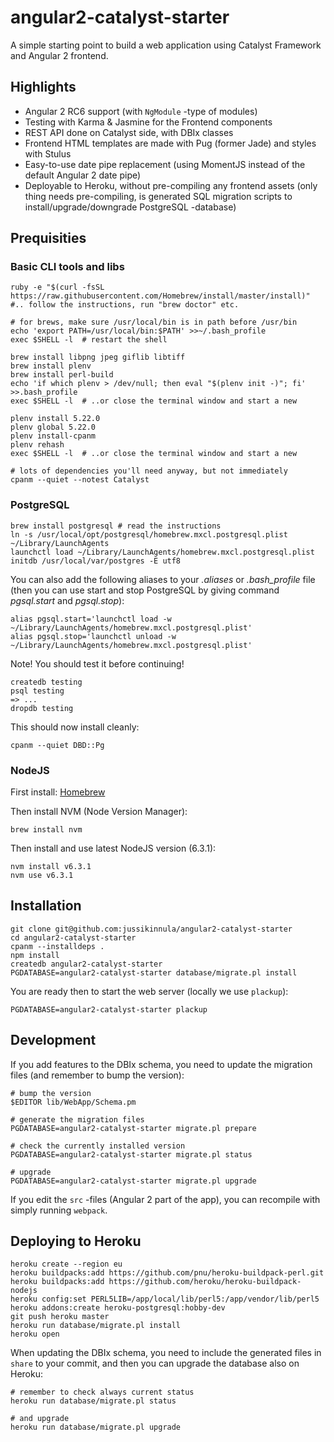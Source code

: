 # angular2-catalyst-starter

A simple starting point to build a web application using Catalyst Framework and Angular 2 frontend.

## Highlights

- Angular 2 RC6 support (with `NgModule` -type of modules)
- Testing with Karma & Jasmine for the Frontend components
- REST API done on Catalyst side, with DBIx classes
- Frontend HTML templates are made with Pug (former Jade) and styles with Stulus
- Easy-to-use date pipe replacement (using MomentJS instead of the default Angular 2 date pipe)
- Deployable to Heroku, without pre-compiling any frontend assets (only thing needs pre-compiling, is generated SQL migration scripts to install/upgrade/downgrade PostgreSQL -database)

## Prequisities

### Basic CLI tools and libs

```
ruby -e "$(curl -fsSL https://raw.githubusercontent.com/Homebrew/install/master/install)"
#.. follow the instructions, run "brew doctor" etc.

# for brews, make sure /usr/local/bin is in path before /usr/bin
echo 'export PATH=/usr/local/bin:$PATH' >>~/.bash_profile
exec $SHELL -l  # restart the shell

brew install libpng jpeg giflib libtiff
brew install plenv
brew install perl-build
echo 'if which plenv > /dev/null; then eval "$(plenv init -)"; fi' >>.bash_profile
exec $SHELL -l  # ..or close the terminal window and start a new

plenv install 5.22.0
plenv global 5.22.0
plenv install-cpanm
plenv rehash
exec $SHELL -l  # ..or close the terminal window and start a new

# lots of dependencies you'll need anyway, but not immediately
cpanm --quiet --notest Catalyst
```

### PostgreSQL

```
brew install postgresql # read the instructions
ln -s /usr/local/opt/postgresql/homebrew.mxcl.postgresql.plist ~/Library/LaunchAgents
launchctl load ~/Library/LaunchAgents/homebrew.mxcl.postgresql.plist
initdb /usr/local/var/postgres -E utf8
```

You can also add the following aliases to your *.aliases* or *.bash_profile* file (then you can use start and stop PostgreSQL by giving command *pgsql.start* and *pgsql.stop*):

```
alias pgsql.start='launchctl load -w ~/Library/LaunchAgents/homebrew.mxcl.postgresql.plist'
alias pgsql.stop='launchctl unload -w ~/Library/LaunchAgents/homebrew.mxcl.postgresql.plist'
```

Note! You should test it before continuing!

```
createdb testing
psql testing
=> ...
dropdb testing
```

This should now install cleanly:

```
cpanm --quiet DBD::Pg
```

### NodeJS

First install: [Homebrew](http://brew.sh/)

Then install NVM (Node Version Manager):

```
brew install nvm
```

Then install and use latest NodeJS version (6.3.1):

```
nvm install v6.3.1
nvm use v6.3.1
```

## Installation

```
git clone git@github.com:jussikinnula/angular2-catalyst-starter
cd angular2-catalyst-starter
cpanm --installdeps .
npm install
createdb angular2-catalyst-starter
PGDATABASE=angular2-catalyst-starter database/migrate.pl install
```

You are ready then to start the web server (locally we use `plackup`):

```
PGDATABASE=angular2-catalyst-starter plackup
```

## Development

If you add features to the DBIx schema, you need to update the migration files (and remember to bump the version):

```
# bump the version
$EDITOR lib/WebApp/Schema.pm

# generate the migration files
PGDATABASE=angular2-catalyst-starter migrate.pl prepare

# check the currently installed version
PGDATABASE=angular2-catalyst-starter migrate.pl status

# upgrade
PGDATABASE=angular2-catalyst-starter migrate.pl upgrade
```

If you edit the `src` -files (Angular 2 part of the app), you can recompile with simply running `webpack`.

## Deploying to Heroku

```
heroku create --region eu
heroku buildpacks:add https://github.com/pnu/heroku-buildpack-perl.git
heroku buildpacks:add https://github.com/heroku/heroku-buildpack-nodejs
heroku config:set PERL5LIB=/app/local/lib/perl5:/app/vendor/lib/perl5
heroku addons:create heroku-postgresql:hobby-dev
git push heroku master
heroku run database/migrate.pl install
heroku open
```

When updating the DBIx schema, you need to include the generated files in `share` to your commit, and then you can upgrade the database also on Heroku:

```
# remember to check always current status
heroku run database/migrate.pl status

# and upgrade
heroku run database/migrate.pl upgrade
```